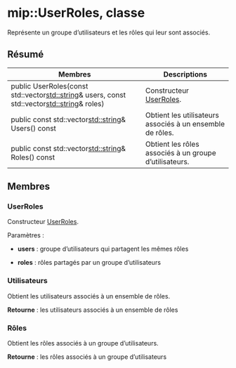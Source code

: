 # <a name="class-mipuserroles"></a>mip::UserRoles, classe 
Représente un groupe d’utilisateurs et les rôles qui leur sont associés.
  
## <a name="summary"></a>Résumé
 Membres                        | Descriptions                                
--------------------------------|---------------------------------------------
public UserRoles(const std::vector<std::string>& users, const std::vector<std::string>& roles)  |  Constructeur [UserRoles](class_mip_userroles.md).
public const std::vector<std::string>& Users() const  |  Obtient les utilisateurs associés à un ensemble de rôles.
public const std::vector<std::string>& Roles() const  |  Obtient les rôles associés à un groupe d’utilisateurs.
  
## <a name="members"></a>Membres
  
### <a name="userroles"></a>UserRoles
Constructeur [UserRoles](class_mip_userroles.md).

Paramètres :  
* **users** : groupe d’utilisateurs qui partagent les mêmes rôles 


* **roles** : rôles partagés par un groupe d’utilisateurs


  
### <a name="users"></a>Utilisateurs
Obtient les utilisateurs associés à un ensemble de rôles.

  
**Retourne** : les utilisateurs associés à un ensemble de rôles
  
### <a name="roles"></a>Rôles
Obtient les rôles associés à un groupe d’utilisateurs.

  
**Retourne** : les rôles associés à un groupe d’utilisateurs